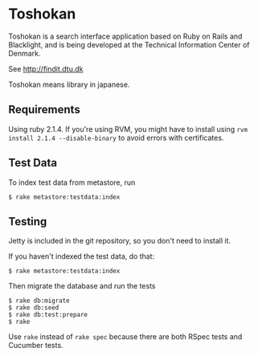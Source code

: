 # Toshokan

Toshokan is a search interface application based on Ruby on Rails and Blacklight, and is being developed at the Technical Information Center of Denmark.

See http://findit.dtu.dk

Toshokan means library in japanese.

## Requirements

Using ruby 2.1.4. If you're using RVM, you might have to install using `rvm install 2.1.4 --disable-binary` to avoid errors with certificates.

## Test Data

To index test data from metastore, run

    $ rake metastore:testdata:index

## Testing

Jetty is included in the git repository, so you don't need to install it.

If you haven't indexed the test data, do that:

    $ rake metastore:testdata:index

Then migrate the database and run the tests

    $ rake db:migrate
    $ rake db:seed
    $ rake db:test:prepare
    $ rake

Use `rake` instead of `rake spec` because there are both RSpec tests and Cucumber tests.
